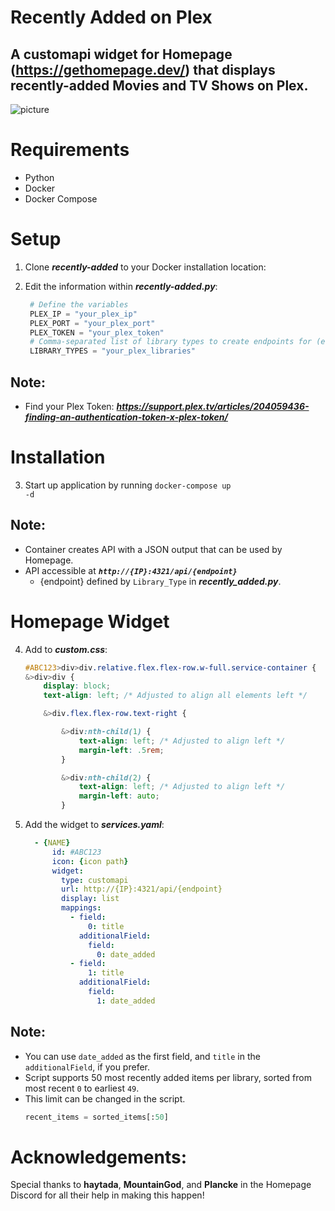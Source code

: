 # Recently Added on Plex

## A customapi widget for Homepage (https://gethomepage.dev/) that displays recently-added Movies and TV Shows on Plex.

![picture](https://i.imgur.com/umopaWL.png)

# Requirements
 - Python
 - Docker
 - Docker Compose

# Setup
1. Clone _**recently-added**_ to your Docker installation location:

2. Edit the information within _**recently-added.py**_:

    ```python
     # Define the variables
     PLEX_IP = "your_plex_ip"
     PLEX_PORT = "your_plex_port"
     PLEX_TOKEN = "your_plex_token"
     # Comma-separated list of library types to create endpoints for (e.g. movie,show,anime)
     LIBRARY_TYPES = "your_plex_libraries"
## Note: 
  - Find your Plex Token: _**https://support.plex.tv/articles/204059436-finding-an-authentication-token-x-plex-token/**_

# Installation

3. Start up application by running <code>docker-compose up -d</code>

## Note:
- Container creates API with a JSON output that can be used by Homepage.
- API accessible at _**<code>http://{IP}:4321/api/{endpoint}</code>**_
  - {endpoint} defined by <code>Library_Type</code> in _**recently_added.py**_.

# Homepage Widget
4. Add to _**custom.css**_:

    ```css 
    #ABC123>div>div.relative.flex.flex-row.w-full.service-container {
    &>div>div {
        display: block;
        text-align: left; /* Adjusted to align all elements left */

        &>div.flex.flex-row.text-right {

            &>div:nth-child(1) {
                text-align: left; /* Adjusted to align left */
                margin-left: .5rem;
            }

            &>div:nth-child(2) {
                text-align: left; /* Adjusted to align left */
                margin-left: auto;
            }
5. Add the widget to _**services.yaml**_:

    ```yaml
      - {NAME}
          id: #ABC123
          icon: {icon path}
          widget:
            type: customapi
            url: http://{IP}:4321/api/{endpoint}
            display: list
            mappings:
              - field:
                  0: title
                additionalField:
                  field:
                    0: date_added
              - field:
                  1: title
                additionalField:
                  field:
                    1: date_added
## Note:
  - You can use <code>date_added</code> as the first field, and <code>title</code> in the <code>additionalField</code>, if you prefer.
  - Script supports 50 most recently added items per library, sorted from most recent <code>0</code> to earliest <code>49</code>.
  - This limit can be changed in the script.
    ```python
    recent_items = sorted_items[:50]
# Acknowledgements:
Special thanks to **haytada**, **MountainGod**, and **Plancke** in the Homepage Discord for all their help in making this happen! 